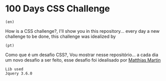# 100 Days CSS Challenge

    (en)
How is a CSS challenge?, I'll show you in this repository... every day a new challenge to be done, this challenge was idealized by

    (pt)
Como que é um desafio CSS?, Vou mostrar nesse repositório... a cada dia um novo desafio a ser feito, esse desafio foi idealisado por [Matthias Martin](https://100dayscss.com/)


    Lib used
    Jquery 3.6.0
